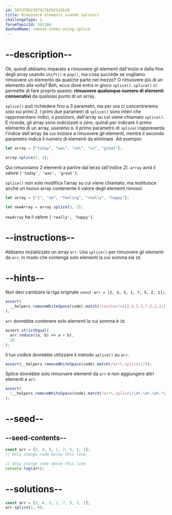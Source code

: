 ```yaml
---
id: 587d78b2367417b2b2512b10
title: Rimuovere elementi usando splice()
challengeType: 1
forumTopicId: 301166
dashedName: remove-items-using-splice
---
```


# --description--

Ok, quindi abbiamo imparato a rimuovere gli elementi dall'inizio e dalla fine degli array usando `shift()` e `pop()`, ma cosa succede se vogliamo rimuovere un elemento da qualche parte nel mezzo? O rimuovere più di un elemento alla volta? Beh, ecco dove entra in gioco `splice()`. `splice()` ci permette di fare proprio questo: **rimuovere qualunque numero di elementi consecutivi** da qualsiasi punto di un array.

`splice()` può richiedere fino a 3 parametri, ma per ora ci concentreremo solo sui primi 2. I primi due parametri di `splice()` sono interi che rappresentano indici, o posizioni, dell'array su cui viene chiamato `splice()`. E ricorda, gli array sono _indicizzati a zero_, quindi per indicare il primo elemento di un array, useremo `0`. Il primo parametro di `splice()`rappresenta l'indice dell'array da cui iniziare a rimuovere gli elementi, mentre il secondo parametro indica il numero di elementi da eliminare. Ad esempio:

```js
let array = ["today", "was", "not", "so", "great"];

array.splice(2, 2);
```

Qui rimuoviamo 2 elementi a partire dal terzo (all'indice 2). `array` avrà il valore `['today', 'was', 'great']`.

`splice()` non solo modifica l'array su cui viene chiamato, ma restituisce anche un nuovo array contenente il valore degli elementi rimossi:

```js
let array = ["I", "am", "feeling", "really", "happy"];

let newArray = array.splice(3, 2);
```

`newArray` ha il valore `['really', 'happy']`.

# --instructions--

Abbiamo inizializzato un array `arr`. Usa `splice()` per rimuovere gli elementi da `arr`, in modo che contenga solo elementi la cui somma sia `10`.

# --hints--

Non devi cambiare la riga originale `const arr = [2, 4, 5, 1, 7, 5, 2, 1];`.

```js
assert(
  __helpers.removeWhiteSpace(code).match(/constarr=\[2,4,5,1,7,5,2,1\];?/)
);
```

`arr` dovrebbe contenere solo elementi la cui somma è `10`.

```js
assert.strictEqual(
  arr.reduce((a, b) => a + b),
  10
);
```

Il tuo codice dovrebbe utilizzare il metodo `splice()` su `arr`.

```js
assert(__helpers.removeWhiteSpace(code).match(/arr\.splice\(/));
```

Splice dovrebbe solo rimuovere elementi da `arr` e non aggiungere altri elementi a `arr`.

```js
assert(
  !__helpers.removeWhiteSpace(code).match(/arr\.splice\(\d+,\d+,\d+.*\)/g)
);
```

# --seed--

## --seed-contents--

```js
const arr = [2, 4, 5, 1, 7, 5, 2, 1];
// Only change code below this line

// Only change code above this line
console.log(arr);
```

# --solutions--

```js
const arr = [2, 4, 5, 1, 7, 5, 2, 1];
arr.splice(1, 4);
```
